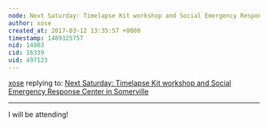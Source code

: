 ```yaml
---
node: Next Saturday: Timelapse Kit workshop and Social Emergency Response Center in Somerville
author: xose
created_at: 2017-03-12 13:35:57 +0000
timestamp: 1489325757
nid: 14003
cid: 16339
uid: 497123
---
```




[xose](../profile/xose) replying to: [Next Saturday: Timelapse Kit workshop and Social Emergency Response Center in Somerville](../notes/warren/03-12-2017/next-saturday-timelapse-kit-workshop-and-social-emergency-response-center-in-somerville)

----
I will be attending!